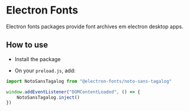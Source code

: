 # Electron Fonts

Electron fonts packages provide font archives em electron desktop apps.

## How to use

* Install the package

* On your `preload.js`, add:

```ts
import NotoSansTagalog from "@electron-fonts/noto-sans-tagalog"

window.addEventListener("DOMContentLoaded", () => {
    NotoSansTagalog.inject()
})
```